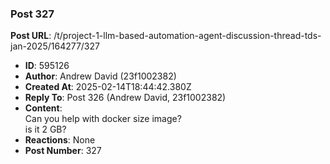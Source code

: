 ### Post 327
**Post URL**: /t/project-1-llm-based-automation-agent-discussion-thread-tds-jan-2025/164277/327
- **ID**: 595126
- **Author**: Andrew David (23f1002382)
- **Created At**: 2025-02-14T18:44:42.380Z
- **Reply To**: Post 326 (Andrew David, 23f1002382)
- **Content**:  
  Can you help with docker size image?<br>
is it 2 GB?
- **Reactions**: None
- **Post Number**: 327

